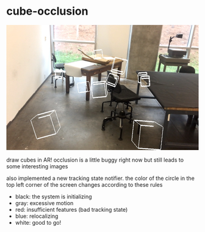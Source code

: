 # cube-occlusion

![cubes!](img/cubes.jpg)

draw cubes in AR! occlusion is a little buggy right now but still leads to some interesting images

also implemented a new tracking state notifier. the color of the circle in the top left corner of the screen changes according to these rules
- black: the system is initializing
- gray: excessive motion
- red: insufficient features (bad tracking state)
- blue: relocalizing
- white: good to go!
